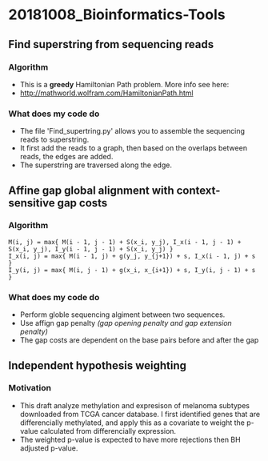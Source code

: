 # 20181008_Bioinformatics-Tools
## Find superstring from sequencing reads
### Algorithm
- This is a **greedy** Hamiltonian Path problem. More info see here:
- http://mathworld.wolfram.com/HamiltonianPath.html
### What does my code do
- The file 'Find_supertring.py' allows you to assemble the sequencing reads to superstring.
- It first add the reads to a graph, then based on the overlaps between reads, the edges are added.
- The superstring are traversed along the edge.
## Affine gap global alignment with context-sensitive gap costs
### Algorithm
```
M(i, j) = max{ M(i - 1, j - 1) + S(x_i, y_j), I_x(i - 1, j - 1) + S(x_i, y_j), I_y(i - 1, j - 1) + S(x_i, y_j) }
I_x(i, j) = max{ M(i - 1, j) + g(y_j, y_{j+1}) + s, I_x(i - 1, j) + s }
I_y(i, j) = max{ M(i, j - 1) + g(x_i, x_{i+1}) + s, I_y(i, j - 1) + s }
```
### What does my code do
- Perform globle sequencing algiment between two sequences.
- Use affign gap penalty *(gap opening penalty and gap extension penalty)* 
- The gap costs are dependent on the base pairs before and after the gap
## Independent hypothesis weighting
### Motivation
- This draft analyze methylation and expresison of melanoma subtypes downloaded from TCGA cancer database. I first identified genes that are differencially methylated, and apply this as a covariate to weight the p-value calculated from differencially expression.
- The weighted p-value is expected to have more rejections then BH adjusted p-value.
